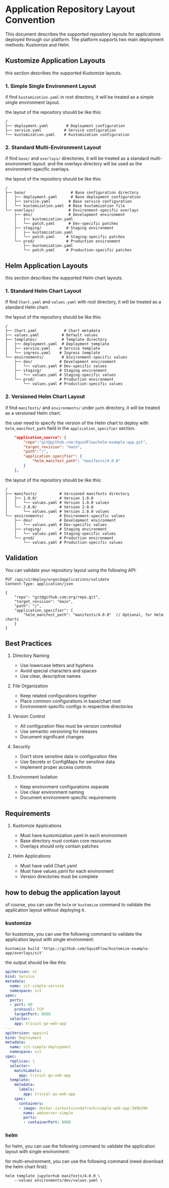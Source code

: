 # Application Repository Layout Convention

This document describes the supported repository layouts for applications deployed through our platform. The platform supports two main deployment methods: Kustomize and Helm.

## Kustomize Application Layouts

this section describes the supported Kustomize layouts.

### 1. Simple Single Environment Layout

if find `kustomization.yaml` in root directory, it will be treated as a simple single environment layout.

the layout of the repository should be like this:
```shell
/
├── deployment.yaml        # Deployment configuration
├── service.yaml          # Service configuration
└── kustomization.yaml    # Kustomization configuration
```

### 2. Standard Multi-Environment Layout

if find `base/` and `overlays/` directories, it will be treated as a standard multi-environment layout.
and the overlays directory will be used as the environment-specific overlays.

the layout of the repository should be like this:

```shell
/
├── base/                    # Base configuration directory
│   ├── deployment.yaml      # Base deployment configuration
│   ├── service.yaml        # Base service configuration
│   └── kustomization.yaml  # Base kustomization file
└── overlays/               # Environment-specific overlays
    ├── dev/                # Development environment
    │   ├── kustomization.yaml
    │   └── patch.yaml      # Dev-specific patches
    ├── staging/           # Staging environment
    │   ├── kustomization.yaml
    │   └── patch.yaml     # Staging-specific patches
    └── prod/              # Production environment
        ├── kustomization.yaml
        └── patch.yaml     # Production-specific patches
```



## Helm Application Layouts

this section describes the supported Helm chart layouts.

### 1. Standard Helm Chart Layout

If find `Chart.yaml` and `values.yaml` with root directory, it will be treated as a standard Helm chart.

the layout of the repository should be like this:
```shell
/
├── Chart.yaml            # Chart metadata
├── values.yaml          # Default values
├── templates/           # Template directory
│   ├── deployment.yaml  # Deployment template
│   ├── service.yaml    # Service template
│   └── ingress.yaml    # Ingress template
└── environments/        # Environment-specific values
    ├── dev/            # Development environment
    │   └── values.yaml # Dev-specific values
    ├── staging/        # Staging environment
    │   └── values.yaml # Staging-specific values
    └── prod/           # Production environment
        └── values.yaml # Production-specific values
```

### 2. Versioned Helm Chart Layout

if find `manifests/` and `environments/` under `path` directory, it will be treated as a versioned Helm chart.

the user need to specify the version of the Helm chart to deploy with `helm_manifest_path` field in the `application_specifier` section.

```json
    "application_source": {
        "repo":"git@github.com:SquidFlow/helm-example-app.git",
        "target_revision": "main",
        "path":"/",
        "application_specifier": {
            "helm_manifest_path": "manifests/4.0.0"
        }
    },
```

the layout of the repository should be like this:

```shell
/
├── manifests/          # Versioned manifests directory
│   ├── 1.0.0/          # Version 1.0.0
│   │   └── values.yaml # Version 1.0.0 values
│   └── 2.0.0/          # Version 2.0.0
│       └── values.yaml # Version 2.0.0 values
└── environments/       # Environment-specific values
    ├── dev/            # Development environment
    │   └── values.yaml # Dev-specific values
    ├── staging/        # Staging environment
    │   └── values.yaml # Staging-specific values
    └── prod/           # Production environment
        └── values.yaml # Production-specific values
```

## Validation

You can validate your repository layout using the following API:

```http
PUT /api/v1/deploy/argocdapplications/validate
Content-Type: application/json

{
    "repo": "git@github.com:org/repo.git",
    "target_revision": "main",
    "path": "/",
    "application_specifier": {
        "helm_manifest_path": "manifests/4.0.0"  // Optional, for Helm charts
    }
}
```

## Best Practices

1. Directory Naming
   - Use lowercase letters and hyphens
   - Avoid special characters and spaces
   - Use clear, descriptive names

2. File Organization
   - Keep related configurations together
   - Place common configurations in base/chart root
   - Environment-specific configs in respective directories

3. Version Control
   - All configuration files must be version controlled
   - Use semantic versioning for releases
   - Document significant changes

4. Security
   - Don't store sensitive data in configuration files
   - Use Secrets or ConfigMaps for sensitive data
   - Implement proper access controls

5. Environment Isolation
   - Keep environment configurations separate
   - Use clear environment naming
   - Document environment-specific requirements

## Requirements

1. Kustomize Applications
   - Must have kustomization.yaml in each environment
   - Base directory must contain core resources
   - Overlays should only contain patches

2. Helm Applications
   - Must have valid Chart.yaml
   - Must have values.yaml for each environment
   - Version directories must be complete

## how to debug the application layout

of course, you can use the `helm` or `kustomize` command to validate the application layout without deploying it.

### kustomize

for kustomize, you can use the following command to validate the application layout with single environment:

```shell
kustomize build 'https://github.com/SquidFlow/kustomize-example-app/overlays/sit'
```

the output should be like this:

```yaml
apiVersion: v1
kind: Service
metadata:
  name: sit-simple-service
  namespace: sit
spec:
  ports:
  - port: 80
    protocol: TCP
    targetPort: 8080
  selector:
    app: trivial-go-web-app
---
apiVersion: apps/v1
kind: Deployment
metadata:
  name: sit-simple-deployment
  namespace: sit
spec:
  replicas: 1
  selector:
    matchLabels:
      app: trivial-go-web-app
  template:
    metadata:
      labels:
        app: trivial-go-web-app
    spec:
      containers:
      - image: docker.io/kostiscodefresh/simple-web-app:3d9b390
        name: webserver-simple
        ports:
        - containerPort: 8080
```

### helm

for helm, you can use the following command to validate the application layout with single environment:

for multi-environment, you can use the following command (need download the helm chart first):

```shell
helm template jupyterhub manifests/4.0.0 \
    --values environments/dev/values.yaml \
```

